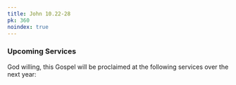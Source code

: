 ```yaml
---
title: John 10.22-28
pk: 360
noindex: true
---
```


### Upcoming Services

God willing, this Gospel will be proclaimed at the following services over the next year:


